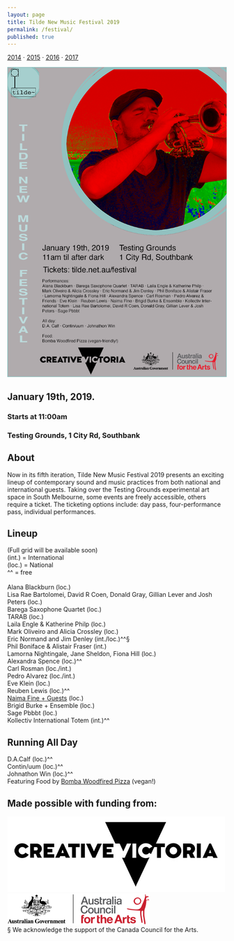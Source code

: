 ```yaml
---
layout: page
title: Tilde New Music Festival 2019
permalink: /festival/
published: true
---
```

[2014](/fest2014) ⋅ [2015](/fest2015) ⋅ [2016](/fest2016) ⋅ [2017](/fest2017)

![Tilde NMF Flyer](/assets/img/TildeNMF-scaled.png)

## January 19th, 2019. 
### Starts at 11:00am
### Testing Grounds, 1 City Rd, Southbank
<script async defer src="https://www.trybooking.com/widget.js"></script>
<div class="tryb-widget" data-type="buttonWidget" data-eid="457318" data-showlogo="False" data-text="Get Tickets"></div>

## About
Now in its fifth iteration, Tilde New Music Festival 2019 presents an exciting lineup of contemporary sound and music practices from both national and international guests. Taking over the Testing Grounds experimental art space in South Melbourne, some events are freely accessible, others require a ticket. The ticketing options include: day pass, four-performance pass, individual performances. <br />

## Lineup
(Full grid will be available soon)<br />
(int.) = International<br />
(loc.) = National<br />
^^ = free<br /><br />
Alana Blackburn (loc.)<br />
Lisa Rae Bartolomei, David R Coen, Donald Gray, Gillian Lever and Josh Peters (loc.)<br />
Barega Saxophone Quartet (loc.)<br />
TARAB (loc.)<br />
Laila Engle & Katherine Philp (loc.)<br />
Mark Oliveiro and Alicia Crossley (loc.)<br />
Eric Normand and Jim Denley (int./loc.)^^§<br />
Phil Boniface & Alistair Fraser (int.)<br />
Lamorna Nightingale, Jane Sheldon, Fiona Hill (loc.) <br />
Alexandra Spence (loc.)^^ <br />
Carl Rosman (loc./int.) <br />
Pedro Alvarez (loc./int.) <br />
Eve Klein (loc.) <br />
Reuben Lewis (loc.)^^ <br />
[Naima Fine + Guests](/air) (loc.)<br />
Brigid Burke + Ensemble (loc.) <br />
Sage Pbbbt (loc.) <br />
Kollectiv International Totem (int.)^^ <br />

## Running All Day
D.A.Calf (loc.)^^<br />
Contin/uum (loc.)^^<br />
Johnathon Win (loc.)^^<br />
Featuring Food by [Bomba Woodfired Pizza](http://www.bombawoodfiredpizza.com) (vegan!)<br />

## Made possible with funding from:
![Creative Vic Logo](/assets/img/CreativeVictoriaLogo_lores.jpg)
<br />
![Australia Council Logo](/assets/img/aca_logo_horizontal_small_rgb-54322b14eed17.png)
<br />
§ We acknowledge the support of the Canada Council for the Arts.
